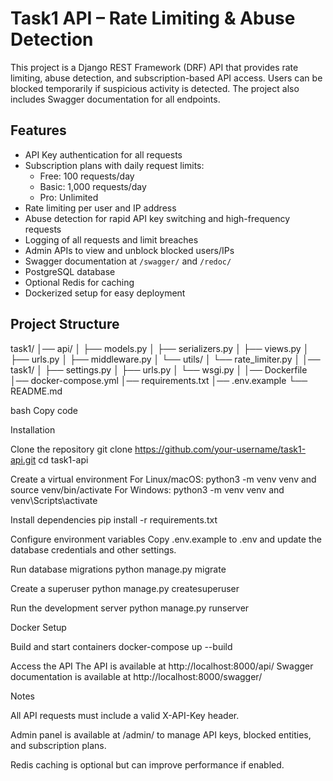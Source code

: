 # Task1 API – Rate Limiting & Abuse Detection

This project is a Django REST Framework (DRF) API that provides rate limiting, abuse detection, and subscription-based API access. Users can be blocked temporarily if suspicious activity is detected. The project also includes Swagger documentation for all endpoints.

## Features

- API Key authentication for all requests
- Subscription plans with daily request limits:
  - Free: 100 requests/day
  - Basic: 1,000 requests/day
  - Pro: Unlimited
- Rate limiting per user and IP address
- Abuse detection for rapid API key switching and high-frequency requests
- Logging of all requests and limit breaches
- Admin APIs to view and unblock blocked users/IPs
- Swagger documentation at `/swagger/` and `/redoc/`
- PostgreSQL database
- Optional Redis for caching
- Dockerized setup for easy deployment

## Project Structure

task1/
│── api/
│ ├── models.py
│ ├── serializers.py
│ ├── views.py
│ ├── urls.py
│ ├── middleware.py
│ └── utils/
│ └── rate_limiter.py
│
│── task1/
│ ├── settings.py
│ ├── urls.py
│ └── wsgi.py
│
│── Dockerfile
│── docker-compose.yml
│── requirements.txt
│── .env.example
└── README.md

bash
Copy code

Installation

Clone the repository
git clone https://github.com/your-username/task1-api.git
cd task1-api

Create a virtual environment
For Linux/macOS: python3 -m venv venv and source venv/bin/activate
For Windows: python3 -m venv venv and venv\Scripts\activate

Install dependencies
pip install -r requirements.txt

Configure environment variables
Copy .env.example to .env and update the database credentials and other settings.

Run database migrations
python manage.py migrate

Create a superuser
python manage.py createsuperuser

Run the development server
python manage.py runserver

Docker Setup

Build and start containers
docker-compose up --build

Access the API
The API is available at http://localhost:8000/api/
Swagger documentation is available at http://localhost:8000/swagger/

Notes

All API requests must include a valid X-API-Key header.

Admin panel is available at /admin/ to manage API keys, blocked entities, and subscription plans.

Redis caching is optional but can improve performance if enabled.

